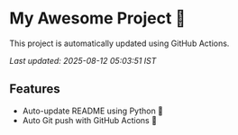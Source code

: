 # My Awesome Project 🚀

This project is automatically updated using GitHub Actions.

_Last updated: 2025-08-12 05:03:51 IST_

## Features
- Auto-update README using Python 🐍
- Auto Git push with GitHub Actions 🤖
